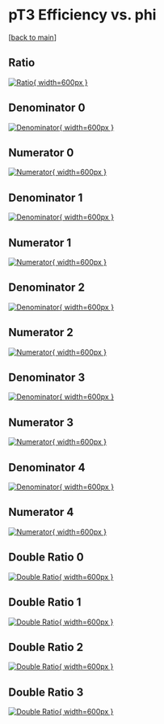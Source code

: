 # pT3 Efficiency vs. phi

[[back to main](./)]



## Ratio

[![Ratio](../mtv/var/pT3_loweta_0_-1_eff_phi.png){ width=600px }](../mtv/var/pT3_loweta_0_-1_eff_phi.pdf)

## Denominator 0

[![Denominator](../mtv/den/pT3_loweta_0_-1_eff_phi_den0.png){ width=600px }](../mtv/den/pT3_loweta_0_-1_eff_phi_den0.pdf)

## Numerator 0

[![Numerator](../mtv/num/pT3_loweta_0_-1_eff_phi_num0.png){ width=600px }](../mtv/num/pT3_loweta_0_-1_eff_phi_num0.pdf)

## Denominator 1

[![Denominator](../mtv/den/pT3_loweta_0_-1_eff_phi_den1.png){ width=600px }](../mtv/den/pT3_loweta_0_-1_eff_phi_den1.pdf)

## Numerator 1

[![Numerator](../mtv/num/pT3_loweta_0_-1_eff_phi_num1.png){ width=600px }](../mtv/num/pT3_loweta_0_-1_eff_phi_num1.pdf)

## Denominator 2

[![Denominator](../mtv/den/pT3_loweta_0_-1_eff_phi_den2.png){ width=600px }](../mtv/den/pT3_loweta_0_-1_eff_phi_den2.pdf)

## Numerator 2

[![Numerator](../mtv/num/pT3_loweta_0_-1_eff_phi_num2.png){ width=600px }](../mtv/num/pT3_loweta_0_-1_eff_phi_num2.pdf)

## Denominator 3

[![Denominator](../mtv/den/pT3_loweta_0_-1_eff_phi_den3.png){ width=600px }](../mtv/den/pT3_loweta_0_-1_eff_phi_den3.pdf)

## Numerator 3

[![Numerator](../mtv/num/pT3_loweta_0_-1_eff_phi_num3.png){ width=600px }](../mtv/num/pT3_loweta_0_-1_eff_phi_num3.pdf)

## Denominator 4

[![Denominator](../mtv/den/pT3_loweta_0_-1_eff_phi_den4.png){ width=600px }](../mtv/den/pT3_loweta_0_-1_eff_phi_den4.pdf)

## Numerator 4

[![Numerator](../mtv/num/pT3_loweta_0_-1_eff_phi_num4.png){ width=600px }](../mtv/num/pT3_loweta_0_-1_eff_phi_num4.pdf)

## Double Ratio 0

[![Double Ratio](../mtv/ratio/pT3_loweta_0_-1_eff_phi_ratio0.png){ width=600px }](../mtv/ratio/pT3_loweta_0_-1_eff_phi_ratio0.pdf)

## Double Ratio 1

[![Double Ratio](../mtv/ratio/pT3_loweta_0_-1_eff_phi_ratio1.png){ width=600px }](../mtv/ratio/pT3_loweta_0_-1_eff_phi_ratio1.pdf)

## Double Ratio 2

[![Double Ratio](../mtv/ratio/pT3_loweta_0_-1_eff_phi_ratio2.png){ width=600px }](../mtv/ratio/pT3_loweta_0_-1_eff_phi_ratio2.pdf)

## Double Ratio 3

[![Double Ratio](../mtv/ratio/pT3_loweta_0_-1_eff_phi_ratio3.png){ width=600px }](../mtv/ratio/pT3_loweta_0_-1_eff_phi_ratio3.pdf)

